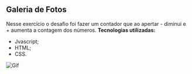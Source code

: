 ## Galeria de Fotos

Nesse exercício o desafio foi fazer um contador que ao apertar - diminui e + aumenta a contagem dos números.
**Tecnologias utilizadas:**

- Jvascript;
- HTML;
- CSS.

![Gif](https://i.ibb.co/9vKQJnh/contador.png)

